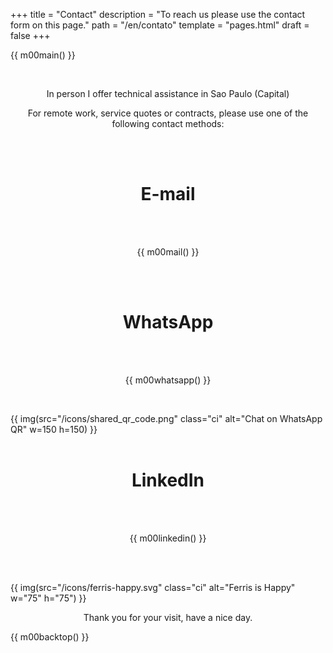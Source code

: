 +++
title = "Contact"
description = "To reach us please use the contact form on this page."
path = "/en/contato"
template = "pages.html"
draft = false
+++

{{ m00main() }}

<br>
<p align="center">In person I offer technical assistance in Sao Paulo (Capital)</p>
<p align="center">For remote work, service quotes or contracts, please use one of the following contact methods:</p>
<br>
<br>
<h1 align="center">E-mail</h1>
<br>
<br>
<p align="center">
{{ m00mail() }}
</p>
<br>
<br>
<h1 align="center">WhatsApp</h1>
<br>
<br>
<p style="text-align:center">
{{ m00whatsapp() }}
</p>
<br>

{{ img(src="/icons/shared_qr_code.png" class="ci" alt="Chat on WhatsApp QR" w=150 h=150) }}
<br>
<br>
<h1 align="center">LinkedIn</h1>
<br>
<br>
<p align="center">
{{ m00linkedin() }}
</p>
<br>
<br>

{{ img(src="/icons/ferris-happy.svg" class="ci" alt="Ferris is Happy" w="75" h="75") }}

<p align="center">Thank you for your visit, have a nice day.</p>

{{ m00backtop() }}

